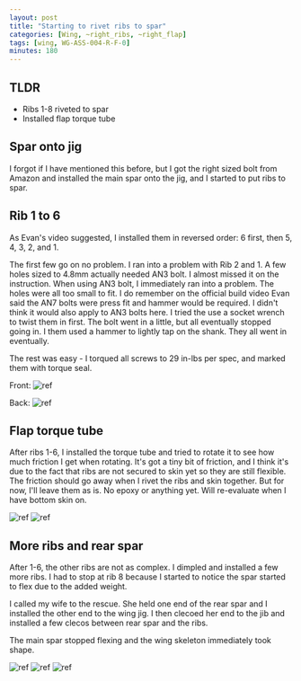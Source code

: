 ```yaml
---
layout: post
title: "Starting to rivet ribs to spar"
categories: [Wing, ~right_ribs, ~right_flap]
tags: [wing, WG-ASS-004-R-F-0]
minutes: 180
---
```


## TLDR

- Ribs 1-8 riveted to spar
- Installed flap torque tube

## Spar onto jig

I forgot if I have mentioned this before, but I got the right sized bolt from Amazon and installed the main spar onto the jig, and I started to put ribs to spar.

## Rib 1 to 6

As Evan's video suggested, I installed them in reversed order: 6 first, then 5, 4, 3, 2, and 1.

The first few go on no problem. I ran into a problem with Rib 2 and 1. A few holes sized to 4.8mm actually needed AN3 bolt. I almost missed it on the instruction. When using AN3 bolt, I immediately ran into a problem. The holes were all too small to fit. I do remember on the official build video Evan said the AN7 bolts were press fit and hammer would be required. I didn't think it would also apply to AN3 bolts here. I tried the use a socket wrench to twist them in first. The bolt went in a little, but all eventually stopped going in. I them used a hammer to lightly tap on the shank. They all went in eventually.

The rest was easy - I torqued all screws to 29 in-lbs per spec, and marked them with torque seal.

Front:
![ref](/assets/img/20240601/an3_torqued_front.jpg)

Back:
![ref](/assets/img/20240601/an3_torqued_back.jpg)

## Flap torque tube

After ribs 1-6, I installed the torque tube and tried to rotate it to see how much friction I get when rotating. It's got a tiny bit of friction, and I think it's due to the fact that ribs are not secured to skin yet so they are still flexible. The friction should go away when I rivet the ribs and skin together. But for now, I'll leave them as is. No epoxy or anything yet. Will re-evaluate when I have bottom skin on.

![ref](/assets/img/20240601/torque_tube_1.jpg)
![ref](/assets/img/20240601/torque_tube_2.jpg)

## More ribs and rear spar

After 1-6, the other ribs are not as complex. I dimpled and installed a few more ribs. I had to stop at rib 8 because I started to notice the spar started to flex due to the added weight.

I called my wife to the rescue. She held one end of the rear spar and I installed the other end to the wing jig. I then clecoed her end to the jib and installed a few clecos between rear spar and the ribs.

The main spar stopped flexing and the wing skeleton immediately took shape.

![ref](/assets/img/20240601/spar1.jpg)
![ref](/assets/img/20240601/spar2.jpg)
![ref](/assets/img/20240601/spar3.jpg)

